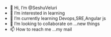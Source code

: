 - 👋 Hi, I’m @SeshuVeluri
- 👀 I’m interested in learning
- 🌱 I’m currently learning Devops,SRE,Angular js
- 💞️ I’m looking to collaborate on ...new things
- 📫 How to reach me ...my mail

<!---
SeshuVeluri/SeshuVeluri is a ✨ special ✨ repository because its `README.md` (this file) appears on your GitHub profile.
You can click the Preview link to take a look at your changes.
--->
